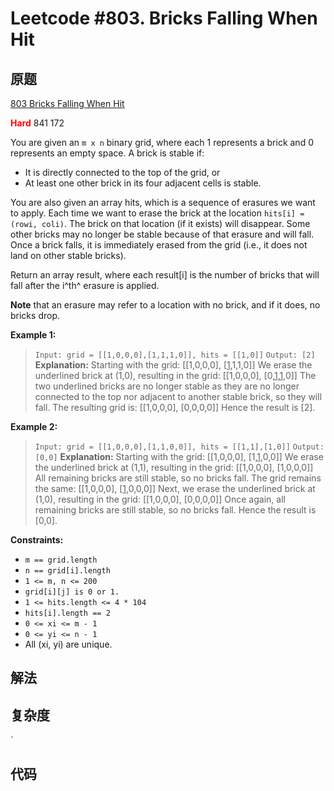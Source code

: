 # Leetcode #803. Bricks Falling When Hit

## 原题

[803 Bricks Falling When Hit](https://leetcode.com/problems/bricks-falling-when-hit/)

**<span style="color:red">Hard</span>** 841 172

You are given an `m x n` binary grid, where each 1 represents a brick and 0 represents an empty space. A brick is stable if:

* It is directly connected to the top of the grid, or
* At least one other brick in its four adjacent cells is stable.

You are also given an array hits, which is a sequence of erasures we want to apply. Each time we want to erase the brick at the location `hits[i] = (rowi, coli)`. The brick on that location (if it exists) will disappear. Some other bricks may no longer be stable because of that erasure and will fall. Once a brick falls, it is immediately erased from the grid (i.e., it does not land on other stable bricks).

Return an array result, where each result[i] is the number of bricks that will fall after the i^th^ erasure is applied.

**Note** that an erasure may refer to a location with no brick, and if it does, no bricks drop.

 

**Example 1:**

> `Input: grid = [[1,0,0,0],[1,1,1,0]], hits = [[1,0]]`
`Output: [2]`
**Explanation:** Starting with the grid:
\[[1,0,0,0],
  [<u>1</u>,1,1,0]]
We erase the underlined brick at (1,0), resulting in the grid:
\[[1,0,0,0],
 [0,<u>1</u>,<u>1</u>,0]]
The two underlined bricks are no longer stable as they are no longer connected to the top nor adjacent to another stable brick, so they will fall. The resulting grid is:
\[[1,0,0,0],
 [0,0,0,0]]
Hence the result is [2].

**Example 2:**

> `Input: grid = [[1,0,0,0],[1,1,0,0]], hits = [[1,1],[1,0]]`
`Output: [0,0]`
**Explanation:** Starting with the grid:
\[[1,0,0,0],
 [1,<u>1</u>,0,0]]
We erase the underlined brick at (1,1), resulting in the grid:
\[[1,0,0,0],
 [1,0,0,0]]
All remaining bricks are still stable, so no bricks fall. The grid remains the same:
\[[1,0,0,0],
 [<u>1</u>,0,0,0]]
Next, we erase the underlined brick at (1,0), resulting in the grid:
\[[1,0,0,0],
 [0,0,0,0]]
Once again, all remaining bricks are still stable, so no bricks fall.
Hence the result is [0,0].
 
**Constraints:**

* `m == grid.length`
* `n == grid[i].length`
* `1 <= m, n <= 200`
* `grid[i][j] is 0 or 1.`
* `1 <= hits.length <= 4 * 104`
* `hits[i].length == 2`
* `0 <= xi <= m - 1`
* `0 <= yi <= n - 1`
* All (xi, yi) are unique.

## 解法

## 复杂度
`
## 代码

```Java

```